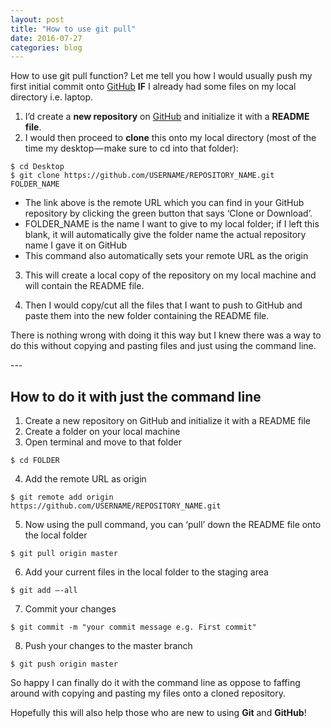 ```yaml
---
layout: post
title: "How to use git pull"
date: 2016-07-27
categories: blog
---
```


How to use git pull function? Let me tell you how I would usually push my first initial commit onto [GitHub](https://github.com) **IF** I already had some files on my local directory i.e. laptop.

1. I’d create a **new repository** on [GitHub](https://github.com) and initialize it with a **README file**.
2. I would then proceed to **clone** this onto my local directory (most of the time my desktop — make sure to cd into that folder):

```
$ cd Desktop
$ git clone https://github.com/USERNAME/REPOSITORY_NAME.git FOLDER_NAME
```

* The link above is the remote URL which you can find in your GitHub repository by clicking the green button that says ‘Clone or Download’.
* FOLDER_NAME is the name I want to give to my local folder; if I left this blank, it will automatically give the folder name the actual repository name I gave it on GitHub
* This command also automatically sets your remote URL as the origin

3. This will create a local copy of the repository on my local machine and will contain the README file.

4. Then I would copy/cut all the files that I want to push to GitHub and paste them into the new folder containing the README file.

There is nothing wrong with doing it this way but I knew there was a way to do this without copying and pasting files and just using the command line.

<span text-align="center">---</span>

## How to do it with just the command line

1. Create a new repository on GitHub and initialize it with a README file
2. Create a folder on your local machine
3. Open terminal and move to that folder

```
$ cd FOLDER
```

4. Add the remote URL as origin

```
$ git remote add origin https://github.com/USERNAME/REPOSITORY_NAME.git
```

5. Now using the pull command, you can ‘pull’ down the README file onto the local folder

```
$ git pull origin master
```

6. Add your current files in the local folder to the staging area

```
$ git add –-all
```

7. Commit your changes

```
$ git commit -m "your commit message e.g. First commit"
```

8. Push your changes to the master branch

```
$ git push origin master
```

So happy I can finally do it with the command line as oppose to faffing around with copying and pasting my files onto a cloned repository.

Hopefully this will also help those who are new to using **Git** and **GitHub**!
